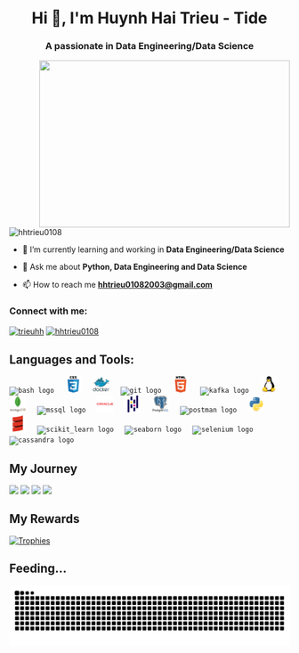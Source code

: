 <h1 align="center">Hi 👋, I'm Huynh Hai Trieu - Tide</h1>
<h3 align="center">A passionate in Data Engineering/Data Science</h3>


<img align="right" width="450" height="300" src="https://i.giphy.com/media/v1.Y2lkPTc5MGI3NjExYmR0bnF0b2c4d3N6NTZhMjM5NDlvZzN0Y3Yybm12dWQ5N3pvcTNkNiZlcD12MV9pbnRlcm5hbF9naWZfYnlfaWQmY3Q9Zw/oPNq5A3IZC6bugJXeS/giphy.gif" />
<p align="left"> <img src="https://komarev.com/ghpvc/?username=hhtrieu0108&label=Profile%20views&color=0e75b6&style=flat" alt="hhtrieu0108" /> </p>

- 🌱 I’m currently learning and working in **Data Engineering/Data Science**

- 💬 Ask me about **Python, Data Engineering and Data Science**

- 📫 How to reach me **hhtrieu01082003@gmail.com**

<h3 align="left">Connect with me:</h3>
<p align="left">
<a href="https://linkedin.com/in/trieuhh" target="blank"><img align="center" src="https://raw.githubusercontent.com/rahuldkjain/github-profile-readme-generator/master/src/images/icons/Social/linked-in-alt.svg" alt="trieuhh" height="30" width="40" /></a>
<a href="https://fb.com/hhtrieu0108" target="blank"><img align="center" src="https://raw.githubusercontent.com/rahuldkjain/github-profile-readme-generator/master/src/images/icons/Social/facebook.svg" alt="hhtrieu0108" height="30" width="40" /></a>
</p>

## Languages and Tools:
<div align="left">
 <code><img src="https://www.vectorlogo.zone/logos/gnu_bash/gnu_bash-icon.svg" height="30" alt="bash logo" /></code>
 <img width="12" />
 <code><img src="https://raw.githubusercontent.com/devicons/devicon/master/icons/css3/css3-original-wordmark.svg" height="30" alt="css3 logo" /></code>
 <img width="12" />
 <code><img src="https://raw.githubusercontent.com/devicons/devicon/master/icons/docker/docker-original-wordmark.svg" height="30" alt="docker logo" /></code>
 <img width="12" />
 <code><img src="https://www.vectorlogo.zone/logos/git-scm/git-scm-icon.svg" height="30" alt="git logo" /></code>
 <img width="12" />
 <code><img src="https://raw.githubusercontent.com/devicons/devicon/master/icons/html5/html5-original-wordmark.svg" height="30" alt="html5 logo" /></code>
 <img width="12" />
 <code><img src="https://www.vectorlogo.zone/logos/apache_kafka/apache_kafka-icon.svg" height="30" alt="kafka logo" /></code>
 <img width="12" />
 <code><img src="https://raw.githubusercontent.com/devicons/devicon/master/icons/linux/linux-original.svg" height="30" alt="linux logo" /></code>
 <img width="12" />
 <code><img src="https://raw.githubusercontent.com/devicons/devicon/master/icons/mongodb/mongodb-original-wordmark.svg" height="30" alt="mongodb logo" /></code>
 <img width="12" />
 <code><img src="https://www.svgrepo.com/show/303229/microsoft-sql-server-logo.svg" height="30" alt="mssql logo" /></code>
 <img width="12" />
 <code><img src="https://raw.githubusercontent.com/devicons/devicon/master/icons/oracle/oracle-original.svg" height="30" alt="oracle logo" /></code>
 <img width="12" />
 <code><img src="https://raw.githubusercontent.com/devicons/devicon/2ae2a900d2f041da66e950e4d48052658d850630/icons/pandas/pandas-original.svg" height="30" alt="pandas logo" /></code>
 <img width="12" />
 <code><img src="https://raw.githubusercontent.com/devicons/devicon/master/icons/postgresql/postgresql-original-wordmark.svg" height="30" alt="postgresql logo" /></code>
 <img width="12" />
 <code><img src="https://www.vectorlogo.zone/logos/getpostman/getpostman-icon.svg" height="30" alt="postman logo" /></code>
 <img width="12" />
 <code><img src="https://raw.githubusercontent.com/devicons/devicon/master/icons/python/python-original.svg" height="30" alt="python logo" /></code>
 <img width="12" />
 <code><img src="https://raw.githubusercontent.com/devicons/devicon/master/icons/scala/scala-original.svg" height="30" alt="scala logo" /></code>
 <img width="12" />
 <code><img src="https://upload.wikimedia.org/wikipedia/commons/0/05/Scikit_learn_logo_small.svg" height="30" alt="scikit_learn logo" /></code>
 <img width="12" />
 <code><img src="https://seaborn.pydata.org/_images/logo-mark-lightbg.svg" height="30" alt="seaborn logo" /></code>
 <img width="12" />
 <code><img src="https://raw.githubusercontent.com/detain/svg-logos/780f25886640cef088af994181646db2f6b1a3f8/svg/selenium-logo.svg" height="30" alt="selenium logo" /></code>
 <img width="12" />
 <code><img src="https://cassandra.apache.org/img/cassandra_logo.svg" height="40" alt="cassandra logo" /></code>
</div>


## My Journey
<div>
  <img width="440px" src="https://github-readme-stats.vercel.app/api?username=hhtrieu0108&show_icons=true&theme=onedark">
  <img width="385px" src="https://github-readme-stats.anuraghazra1.vercel.app/api/top-langs/?username=hhtrieu0108&layout=compact&theme=onedark" />
  <img width="440px" src="https://github-readme-activity-graph.vercel.app/graph?username=hhtrieu0108&theme=github">
  <img width="385px" src="https://github-readme-streak-stats.herokuapp.com/?user=hhtrieu0108&theme=onedark" />
</div>

## My Rewards
[![Trophies](https://github-profile-trophy.vercel.app/?username=hhtrieu0108&theme=onedark)](https://github.com/ryo-ma/github-profile-trophy)

## Feeding...
![Snake animation](https://raw.githubusercontent.com/hhtrieu0108/hhtrieu0108/output/github-contribution-grid-snake-dark.svg)

